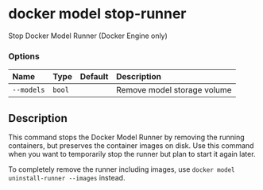 # docker model stop-runner

<!---MARKER_GEN_START-->
Stop Docker Model Runner (Docker Engine only)

### Options

| Name       | Type   | Default | Description                 |
|:-----------|:-------|:--------|:----------------------------|
| `--models` | `bool` |         | Remove model storage volume |


<!---MARKER_GEN_END-->

## Description

This command stops the Docker Model Runner by removing the running containers, but preserves the container images on disk. Use this command when you want to temporarily stop the runner but plan to start it again later.

To completely remove the runner including images, use `docker model uninstall-runner --images` instead.
